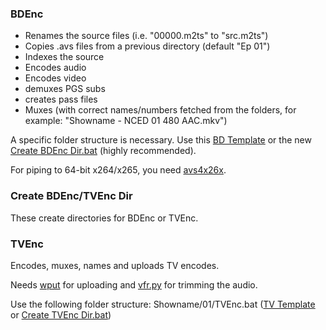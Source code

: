 ### BDEnc ###
- Renames the source files (i.e. "00000.m2ts" to "src.m2ts")
- Copies .avs files from a previous directory (default "Ep 01")
- Indexes the source
- Encodes audio
- Encodes video
- demuxes PGS subs
- creates pass files
- Muxes (with correct names/numbers fetched from the folders, for example: "Showname - NCED 01 480 AAC.mkv")

A specific folder structure is necessary. Use this [BD Template](https://db.tt/295TS1NH) or the new [Create BDEnc Dir.bat](https://github.com/anonymlol/Encoding_automation_scripts/blob/master/Create%20BDEnc%20Dir.bat) (highly recommended).

For piping to 64-bit x264/x265, you need [avs4x26x](http://forum.doom9.org/showthread.php?t=162656).

### Create BDEnc/TVEnc Dir ###
These create directories for BDEnc or TVEnc.

### TVEnc ###
Encodes, muxes, names and uploads TV encodes. 

Needs [wput](http://wput.sourceforge.net/) for uploading and [vfr.py](https://github.com/wiiaboo/vfr/releases) for trimming the audio.

Use the following folder structure: Showname/01/TVEnc.bat ([TV Template](https://db.tt/KL9PKl0t) or [Create TVEnc Dir.bat](https://github.com/anonymlol/Encoding_automation_scripts/blob/master/Create%20TVEnc%20Dir.bat))
